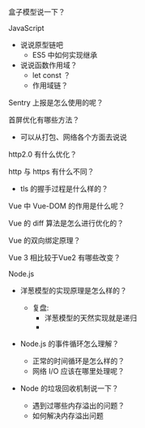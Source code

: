 盒子模型说一下？

JavaScript

- 说说原型链吧
    - ES5 中如何实现继承
- 说说函数作用域？
    - let const ？
    - 作用域链？

Sentry 上报是怎么使用的呢？

首屏优化有哪些方法？

- 可以从打包、网络各个方面去说说

http2.0 有什么优化？

http 与 https 有什么不同？

- tls 的握手过程是什么样的？

Vue 中 Vue-DOM 的作用是什么呢？

Vue 的 diff 算法是怎么进行优化的？

Vue 的双向绑定原理？

Vue 3 相比较于Vue2 有哪些改变？

Node.js

- 洋葱模型的实现原理是怎么样的？
    - 复盘:
        - 洋葱模型的天然实现就是递归
        - 
        
- Node.js 的事件循环怎么理解？
    - 正常的时间循环是怎么样的？
    - 网络 I/O 应该在哪里处理呢？

- Node 的垃圾回收机制说一下？
    - 遇到过哪些内存溢出的问题？
    - 如何解决内存溢出问题